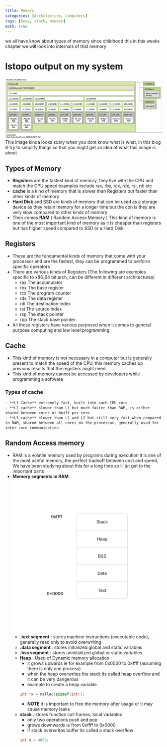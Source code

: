 ```yaml
---
title: Memory
categories: [Architecture, Computers]
tags: [heap, stack, memory]
math: true
---
```


we all have know about types of memory since childhood this in this weeks chapter we will look into internals of that memory

# lstopo output on my system
![kezars memory](/assets/img/memory/lstopo.png) 
This image kinda looks scary when you dont know what is what, in this blog ill try to simplify things so that you might get an idea of what this image is about

## Types of Memory
  - **Registers** are the fastest kind of memory, they live with the CPU and match the CPU speed examples include rax, rbx, rcx, rdx, rsi, rdi etc
  - **cache** is a kind of memory that is slower than Registers but faster than other kinds of memory
  - **Hard Disk** and SSD are kinds of memory that can be used as a storage device as they retain memory for a longer time but the con is they are very slow compared to other kinds of memory
  - Then comes **RAM** ( Random Access Memory ) This kind of memory is one of the most important kind of memory as it is cheaper than registers but has higher speed compared to SSD or a Hard Disk

## Registers
  - These are the fundamental kinds of memory that come with your processor and are the fastest, they can be programmed to perform specific operators
  - There are various kinds of Registers (The following are examples specific to x86_64 bit arch, can be different in different architectures)
    - rax The accumulator
    - rbx The base register
    - rcx The program counter
    - rdx The data register
    - rdi The destination index
    - rsi The source index
    - rsp The stack pointer
    - rbp The stack base pointer
  - All these registers have various purposed when it comes to general purpose computing and low level programming


## Cache
  - This kind of memory is not necessary in a computer but is generally present to match the speed of the CPU, this memory caches up previous results that the registers might need
  - This kind of memory cannot be accessed by developers while programming a software
  ### Types of cache
    - **L1 Cache** extremely fast, built into each CPU core
    - **L2 cache** slower than L1 but much faster than RAM, is either shared between cores or built per core
    - **L3 cache** slower than L1 and L2 but still very fast when compared to RAM, shared between all cores on the processor, generally used for inter core communication

## Random Access memory
  - RAM is a volatile memory used by programs during execution it is one of the most useful memory, the perfect tradeoff between cost and speed, We have been studying about this for a long time so ill jut get to the important parts
  - **Memory segments in RAM**
      ![memory segments](/assets/img/memory/memory.png) 
    - **.text segment** : stores machine instructions (executable code), generally read only to avoid overwriting
    - **.data segment** : stores initialized global and static variables
    - **.bss segment** : stores uninitialized global or static variables
    - **Heap** : Used of Dynamic memory allocation
      - it grows upwards ie for example from 0x0000 to 0xffff (assuming there is only one process)
      - when the heap overwrites the stack its called heap overflow and it can be very dangerous
      - example to create a heap variable
      ```c
      int *x = malloc(sizeof(int));
      ```
      - **NOTE** it is important to free the memory after usage or it may cause memory leaks
    - **stack** : stores function call frames, local variables
      - only two operations push and pop
      - grows downwards ie from 0xffff to 0x0000
      - if stack overwrites buffer its called a stack overflow
      ```c
      int x = 4869;
      ```


